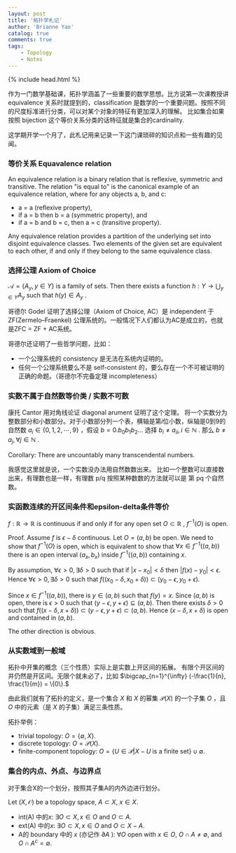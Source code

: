 ```yaml
---
layout: post
title: '拓扑学札记'
author: 'Brianne Yao'
catalog: true
comments: true
tags:
    - Topology
    - Notes
---  
```



{% include head.html %}


作为一门数学基础课，拓扑学涵盖了一些重要的数学思想。比方说第一次课教授讲 equivalence 关系时就提到的，classification 是数学的一个重要问题。按照不同的尺度标准进行分类，可以对某个对象的特征有更加深入的理解。
比如集合如果按照 bijection 这个等价关系分类的话特征就是集合的cardinality. 

这学期开学一个月了，此札记用来记录一下这门课琐碎的知识点和一些有趣的见闻。

### 等价关系 Equavalence relation

An equivalence relation is a binary relation that is reflexive, symmetric and transitive. The relation "is equal to" is the canonical example of an equivalence relation, where for any objects a, b, and c:

 - a = a (reflexive property),
 - if a = b then b = a (symmetric property), and
 - if a = b and b = c, then a = c (transitive property).

Any equivalence relation provides a partition of the underlying set into disjoint equivalence classes. Two elements of the given set are equivalent to each other, if and only if they belong to the same equivalence class.


### 选择公理 Axiom of Choice

$\mathcal{A} = \{A_{y}, y\in Y\}$ 
is a family of sets. 
Then there exists a function 
$h: Y \to \bigcup_{y\in Y} A_{y}$
 such that 
$h(y)\in A_{y}$
. 

哥德尔 Godel 证明了选择公理（Axiom of Choice, AC）是 independent 于 ZF(Zermelo–Fraenkel) 公理系统的。一般情况下人们都认为AC是成立的，也就是ZFC = ZF + AC系统。

哥德尔还证明了一些哲学问题，比如：
 - 一个公理系统的 consistency 是无法在系统内证明的。
 - 任何一个公理系统要么不是 self-consistent 的，要么存在一个不可被证明的正确的命题。（哥德尔不完备定理 incompleteness）


### 实数不属于自然数等价类 / 实数不可数

康托 Cantor 用对角线论证 diagonal arument 证明了这个定理。
将一个实数分为整数部分和小数部分。对于小数部分列一个表，横轴是第$i$位小数，纵轴是0到9的自然数
$a_{i}\in\{0, 1, 2, \cdots, 9\}$
，假设 
$b=0. b_{0} b_{1} b_{2} ...$ 
选择 
$b_{i}\ne a_{ii}, i\in \mathbb{N}$
. 那么
$b \ne a_j, \forall j\in\mathbb{N}$
.

Corollary: There are uncountably many transcendental numbers. 

我感觉这里就是说，一个实数没办法用自然数数出来。
比如一个整数可以直接数出来，有理数也是一样，有理数 p/q 按照某种数数的方法就可以是 第 pq 个自然数。

### 实函数连续的开区间条件和epsilon-delta条件等价

$f: \mathbb{R} \to \mathbb{R}$
 is continuous if and only if 
for any open set 
$O\subset \mathbb{R}$
, 
$f^{-1}(O)$
 is open. 

Proof. 
Assume 
$f$
 is 
$\epsilon-\delta$
 continuous. Let 
$O=(a,b)$
 be open. We need to show that 
$f^{-1}(O)$
 is open, which is equivalent to show that 
$\forall x\in f^{-1}((a, b))$
there is an open interval 
$(a_{x}, b_{x})$
 inside 
$f^{-1}((a,b))$
 containing 
$x.$ 

By assumption, 
$\forall \epsilon >0, \exists \delta >0$
 such that if 
$|x-x_{0}|<\delta$
 then 
$|f(x)-y_{0}|<\epsilon.$ 
Hence 
$\forall \epsilon >0, \exists \delta >0$
 such that 
$f((x_{0}-\delta, x_{0}+\delta)) \subset (y_{0}-\epsilon, y_{0}+\epsilon).$

Since 
$x\in f^{-1}((a,b)),$ 
there is 
$y\in (a, b)$
 such that 
$f(y) = x.$
 Since 
$(a,b)$
 is open, there is 
$\epsilon>0$
 such that 
$(y-\epsilon, y+\epsilon) \subseteq (a, b).$
Then there exists 
$\delta>0$
such that 
$f((x-\delta, x+\delta))\subset (y-\epsilon, y+\epsilon)\subset (a, b).$
Hence 
$(x-\delta, x+\delta)$
 is open and contained in 
$(a, b).$

The other direction is obvious. 

### 从实数域到一般域

拓扑中开集的概念（三个性质）实际上是实数上开区间的拓展。
有限个开区间的并仍然是开区间。无限个就未必了，比如 
$\bigcap_{n=1}^{\infty} (-\frac{1}{n}, \frac{1}{m}) = \{0\}.$

由此我们就有了拓扑的定义，是一个集合
$X$
和
$X$
的幂集
$\mathcal{P}(X)$
的一个子集
$O$
，且
$O$
中的元素（是
$X$
的子集）满足三条性质。

拓扑举例：
 - trivial topology: 
$O=\left\{\emptyset, X\right\}.$ 
 - discrete topology: 
$O=\mathcal{P}(X).$ 
 - finite-component topology: 
$O=\left\{U\in \mathcal{P}|X-U \;\text{is a finite set}\right\} \cup \emptyset.$ 

### 集合的内点、外点、与边界点

对于集合X的一个划分，按照其子集A的内外边进行划分。

Let 
$(X, \mathcal{O})$
 be a topology space, 
$A\subset X$, $x\in X.$ 
 - int(A) 中的$x$: 
$\exists O\subset X, x\in O$ and $O\subset A.$
 - ext(A) 中的$x$: 
$\exists O\subset X, x\in O$ and $O\subset X-A.$
 - A的 boundary 中的
$x$
 (亦记作
$\partial A$
 ): 
$\forall O$
 open with 
$x\in O,$
$O\cap A \ne \emptyset,$
 and 
$O\cap A^{c} = \emptyset.$ 
